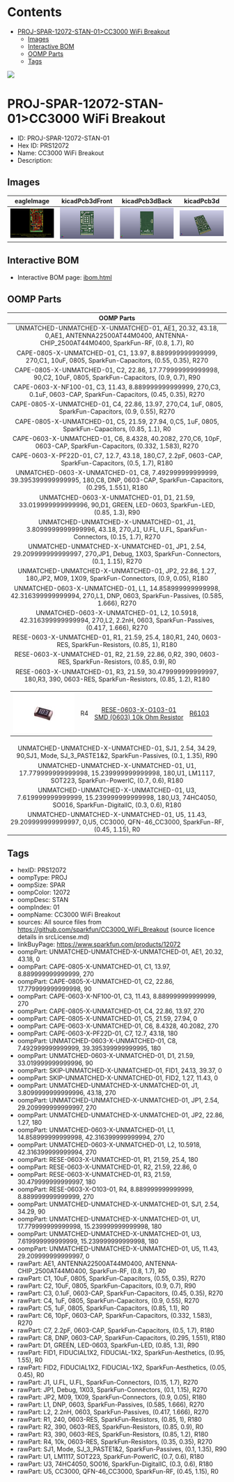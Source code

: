 



Contents
========

* [PROJ-SPAR-12072-STAN-01>CC3000 WiFi Breakout](#proj-spar-12072-stan-01cc3000-wifi-breakout)
	* [Images](#images)
	* [Interactive BOM](#interactive-bom)
	* [OOMP Parts](#oomp-parts)
	* [Tags](#tags)
  
![][im]
# PROJ-SPAR-12072-STAN-01>CC3000 WiFi Breakout

- ID: PROJ-SPAR-12072-STAN-01
- Hex ID: PRS12072
- Name: CC3000 WiFi Breakout
- Description: 

## Images
  
  

|eagleImage|kicadPcb3dFront|kicadPcb3dBack|kicadPcb3d|
| :---: | :---: | :---: | :---: |
|[![eagleImage](eagleImage_140.png)](eagleImage_600.png)|[![kicadPcb3dFront](kicadPcb3dFront_140.png)](kicadPcb3dFront_600.png)|[![kicadPcb3dBack](kicadPcb3dBack_140.png)](kicadPcb3dBack_600.png)|[![kicadPcb3d](kicadPcb3d_140.png)](kicadPcb3d_600.png)|

## Interactive BOM

- Interactive BOM page: [ibom.html](kicad/bom/ibom.html)

## OOMP Parts
  

|OOMP Parts|
| :---: |
|UNMATCHED-UNMATCHED-X-UNMATCHED-01, AE1, 20.32, 43.18, 0,AE1, ANTENNA22500AT44M0400, ANTENNA-CHIP_2500AT44M0400, SparkFun-RF, (0.8, 1.7), R0|
|CAPE-0805-X-UNMATCHED-01, C1, 13.97, 8.889999999999999, 270,C1, 10uF, 0805, SparkFun-Capacitors, (0.55, 0.35), R270|
|CAPE-0805-X-UNMATCHED-01, C2, 22.86, 17.779999999999998, 90,C2, 10uF, 0805, SparkFun-Capacitors, (0.9, 0.7), R90|
|CAPE-0603-X-NF100-01, C3, 11.43, 8.889999999999999, 270,C3, 0.1uF, 0603-CAP, SparkFun-Capacitors, (0.45, 0.35), R270|
|CAPE-0805-X-UNMATCHED-01, C4, 22.86, 13.97, 270,C4, 1uF, 0805, SparkFun-Capacitors, (0.9, 0.55), R270|
|CAPE-0805-X-UNMATCHED-01, C5, 21.59, 27.94, 0,C5, 1uF, 0805, SparkFun-Capacitors, (0.85, 1.1), R0|
|CAPE-0603-X-UNMATCHED-01, C6, 8.4328, 40.2082, 270,C6, 10pF, 0603-CAP, SparkFun-Capacitors, (0.332, 1.583), R270|
|CAPE-0603-X-PF22D-01, C7, 12.7, 43.18, 180,C7, 2.2pF, 0603-CAP, SparkFun-Capacitors, (0.5, 1.7), R180|
|UNMATCHED-0603-X-UNMATCHED-01, C8, 7.492999999999999, 39.395399999999995, 180,C8, DNP, 0603-CAP, SparkFun-Capacitors, (0.295, 1.551), R180|
|UNMATCHED-0603-X-UNMATCHED-01, D1, 21.59, 33.019999999999996, 90,D1, GREEN, LED-0603, SparkFun-LED, (0.85, 1.3), R90|
|UNMATCHED-UNMATCHED-X-UNMATCHED-01, J1, 3.8099999999999996, 43.18, 270,J1, U.FL, U.FL, SparkFun-Connectors, (0.15, 1.7), R270|
|UNMATCHED-UNMATCHED-X-UNMATCHED-01, JP1, 2.54, 29.209999999999997, 270,JP1, Debug, 1X03, SparkFun-Connectors, (0.1, 1.15), R270|
|UNMATCHED-UNMATCHED-X-UNMATCHED-01, JP2, 22.86, 1.27, 180,JP2, M09, 1X09, SparkFun-Connectors, (0.9, 0.05), R180|
|UNMATCHED-0603-X-UNMATCHED-01, L1, 14.858999999999998, 42.316399999999994, 270,L1, DNP, 0603, SparkFun-Passives, (0.585, 1.666), R270|
|UNMATCHED-0603-X-UNMATCHED-01, L2, 10.5918, 42.316399999999994, 270,L2, 2.2nH, 0603, SparkFun-Passives, (0.417, 1.666), R270|
|RESE-0603-X-UNMATCHED-01, R1, 21.59, 25.4, 180,R1, 240, 0603-RES, SparkFun-Resistors, (0.85, 1), R180|
|RESE-0603-X-UNMATCHED-01, R2, 21.59, 22.86, 0,R2, 390, 0603-RES, SparkFun-Resistors, (0.85, 0.9), R0|
|RESE-0603-X-UNMATCHED-01, R3, 21.59, 30.479999999999997, 180,R3, 390, 0603-RES, SparkFun-Resistors, (0.85, 1.2), R180|
|<table><tr><td>![RESE-0603-X-O103-01](https://raw.githubusercontent.com/oomlout/oomlout_OOMP_parts/main/RESE-0603-X-O103-01/image_140.jpg)</td><td> R4</td><td>[RESE-0603-X-O103-01<br>SMD (0603) 10k Ohm Resistor](https://github.com/oomlout/oomlout_OOMP_parts/tree/main/RESE-0603-X-O103-01/)</td><td>[R6103](https://github.com/oomlout/oomlout_OOMP_parts/tree/main/RESE-0603-X-O103-01/)</td></tr></table>|
|UNMATCHED-UNMATCHED-X-UNMATCHED-01, SJ1, 2.54, 34.29, 90,SJ1, Mode, SJ_3_PASTE1&2, SparkFun-Passives, (0.1, 1.35), R90|
|UNMATCHED-UNMATCHED-X-UNMATCHED-01, U1, 17.779999999999998, 15.239999999999998, 180,U1, LM1117, SOT223, SparkFun-PowerIC, (0.7, 0.6), R180|
|UNMATCHED-UNMATCHED-X-UNMATCHED-01, U3, 7.619999999999999, 15.239999999999998, 180,U3, 74HC4050, SO016, SparkFun-DigitalIC, (0.3, 0.6), R180|
|UNMATCHED-UNMATCHED-X-UNMATCHED-01, U5, 11.43, 29.209999999999997, 0,U5, CC3000, QFN-46_CC3000, SparkFun-RF, (0.45, 1.15), R0|

## Tags

- hexID: PRS12072
- oompType: PROJ
- oompSize: SPAR
- oompColor: 12072
- oompDesc: STAN
- oompIndex: 01
- oompName: CC3000 WiFi Breakout
- sources: All source files from https://github.com/sparkfun/CC3000_WiFi_Breakout (source licence details in srcLicense.md)
- linkBuyPage: https://www.sparkfun.com/products/12072
- oompPart: UNMATCHED-UNMATCHED-X-UNMATCHED-01, AE1, 20.32, 43.18, 0
- oompPart: CAPE-0805-X-UNMATCHED-01, C1, 13.97, 8.889999999999999, 270
- oompPart: CAPE-0805-X-UNMATCHED-01, C2, 22.86, 17.779999999999998, 90
- oompPart: CAPE-0603-X-NF100-01, C3, 11.43, 8.889999999999999, 270
- oompPart: CAPE-0805-X-UNMATCHED-01, C4, 22.86, 13.97, 270
- oompPart: CAPE-0805-X-UNMATCHED-01, C5, 21.59, 27.94, 0
- oompPart: CAPE-0603-X-UNMATCHED-01, C6, 8.4328, 40.2082, 270
- oompPart: CAPE-0603-X-PF22D-01, C7, 12.7, 43.18, 180
- oompPart: UNMATCHED-0603-X-UNMATCHED-01, C8, 7.492999999999999, 39.395399999999995, 180
- oompPart: UNMATCHED-0603-X-UNMATCHED-01, D1, 21.59, 33.019999999999996, 90
- oompPart: SKIP-UNMATCHED-X-UNMATCHED-01, FID1, 24.13, 39.37, 0
- oompPart: SKIP-UNMATCHED-X-UNMATCHED-01, FID2, 1.27, 11.43, 0
- oompPart: UNMATCHED-UNMATCHED-X-UNMATCHED-01, J1, 3.8099999999999996, 43.18, 270
- oompPart: UNMATCHED-UNMATCHED-X-UNMATCHED-01, JP1, 2.54, 29.209999999999997, 270
- oompPart: UNMATCHED-UNMATCHED-X-UNMATCHED-01, JP2, 22.86, 1.27, 180
- oompPart: UNMATCHED-0603-X-UNMATCHED-01, L1, 14.858999999999998, 42.316399999999994, 270
- oompPart: UNMATCHED-0603-X-UNMATCHED-01, L2, 10.5918, 42.316399999999994, 270
- oompPart: RESE-0603-X-UNMATCHED-01, R1, 21.59, 25.4, 180
- oompPart: RESE-0603-X-UNMATCHED-01, R2, 21.59, 22.86, 0
- oompPart: RESE-0603-X-UNMATCHED-01, R3, 21.59, 30.479999999999997, 180
- oompPart: RESE-0603-X-O103-01, R4, 8.889999999999999, 8.889999999999999, 270
- oompPart: UNMATCHED-UNMATCHED-X-UNMATCHED-01, SJ1, 2.54, 34.29, 90
- oompPart: UNMATCHED-UNMATCHED-X-UNMATCHED-01, U1, 17.779999999999998, 15.239999999999998, 180
- oompPart: UNMATCHED-UNMATCHED-X-UNMATCHED-01, U3, 7.619999999999999, 15.239999999999998, 180
- oompPart: UNMATCHED-UNMATCHED-X-UNMATCHED-01, U5, 11.43, 29.209999999999997, 0
- rawPart: AE1, ANTENNA22500AT44M0400, ANTENNA-CHIP_2500AT44M0400, SparkFun-RF, (0.8, 1.7), R0
- rawPart: C1, 10uF, 0805, SparkFun-Capacitors, (0.55, 0.35), R270
- rawPart: C2, 10uF, 0805, SparkFun-Capacitors, (0.9, 0.7), R90
- rawPart: C3, 0.1uF, 0603-CAP, SparkFun-Capacitors, (0.45, 0.35), R270
- rawPart: C4, 1uF, 0805, SparkFun-Capacitors, (0.9, 0.55), R270
- rawPart: C5, 1uF, 0805, SparkFun-Capacitors, (0.85, 1.1), R0
- rawPart: C6, 10pF, 0603-CAP, SparkFun-Capacitors, (0.332, 1.583), R270
- rawPart: C7, 2.2pF, 0603-CAP, SparkFun-Capacitors, (0.5, 1.7), R180
- rawPart: C8, DNP, 0603-CAP, SparkFun-Capacitors, (0.295, 1.551), R180
- rawPart: D1, GREEN, LED-0603, SparkFun-LED, (0.85, 1.3), R90
- rawPart: FID1, FIDUCIAL1X2, FIDUCIAL-1X2, SparkFun-Aesthetics, (0.95, 1.55), R0
- rawPart: FID2, FIDUCIAL1X2, FIDUCIAL-1X2, SparkFun-Aesthetics, (0.05, 0.45), R0
- rawPart: J1, U.FL, U.FL, SparkFun-Connectors, (0.15, 1.7), R270
- rawPart: JP1, Debug, 1X03, SparkFun-Connectors, (0.1, 1.15), R270
- rawPart: JP2, M09, 1X09, SparkFun-Connectors, (0.9, 0.05), R180
- rawPart: L1, DNP, 0603, SparkFun-Passives, (0.585, 1.666), R270
- rawPart: L2, 2.2nH, 0603, SparkFun-Passives, (0.417, 1.666), R270
- rawPart: R1, 240, 0603-RES, SparkFun-Resistors, (0.85, 1), R180
- rawPart: R2, 390, 0603-RES, SparkFun-Resistors, (0.85, 0.9), R0
- rawPart: R3, 390, 0603-RES, SparkFun-Resistors, (0.85, 1.2), R180
- rawPart: R4, 10k, 0603-RES, SparkFun-Resistors, (0.35, 0.35), R270
- rawPart: SJ1, Mode, SJ_3_PASTE1&2, SparkFun-Passives, (0.1, 1.35), R90
- rawPart: U1, LM1117, SOT223, SparkFun-PowerIC, (0.7, 0.6), R180
- rawPart: U3, 74HC4050, SO016, SparkFun-DigitalIC, (0.3, 0.6), R180
- rawPart: U5, CC3000, QFN-46_CC3000, SparkFun-RF, (0.45, 1.15), R0



[im]: kicadPcb3d_450.png
